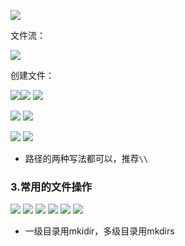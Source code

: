 ![](assets/01文件/file-20250325120233347.png)


文件流：

![](assets/01文件/file-20250325120425691.png)

创建文件：

![](assets/01文件/file-20250325120916583.png)![](assets/01文件/file-20250325121054826.png)
![](assets/01文件/file-20250325121107419.png)


![](assets/01文件/file-20250325121521281.png)
![](assets/01文件/file-20250325121644340.png)

![](assets/01文件/file-20250325121843564.png)
![](assets/01文件/file-20250325121922385.png)
* 路径的两种写法都可以，推荐`\\`


### 3.常用的文件操作
![](assets/01文件/file-20250325122030814.png)
![](assets/01文件/file-20250325122646561.png)
![](assets/01文件/file-20250325123018845.png)
![](assets/01文件/file-20250325123239618.png)
![](assets/01文件/file-20250325123409908.png)
![](assets/01文件/file-20250325123835751.png)
* 一级目录用mkidir，多级目录用mkdirs